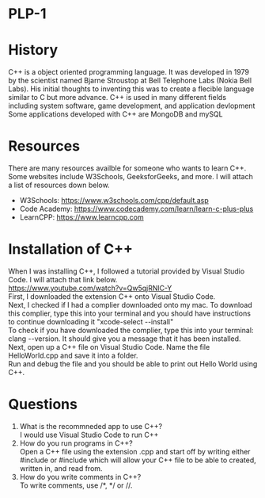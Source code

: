 # PLP-1

# History
C++ is a object oriented programming language. It was developed in 1979 by the scientist named Bjarne Stroustop at Bell Telephone Labs (Nokia Bell Labs). His initial thoughts to inventing this was to create a flecible language similar to C but more advance. 
C++ is used in many different fields including system software, game development, and application devlopment
Some applications developed with C++ are MongoDB and mySQL 
# Resources
There are many resources availble for someone who wants to learn C++. Some websites include W3Schools, GeeksforGeeks, and more. I will attach a list of resources down below. 
<br>
- W3Schools: https://www.w3schools.com/cpp/default.asp
- Code Academy: https://www.codecademy.com/learn/learn-c-plus-plus
- LearnCPP: https://www.learncpp.com

# Installation of C++
When I was installing C++, I followed a tutorial provided by Visual Studio Code. I will attach that link below. <br>
https://www.youtube.com/watch?v=Qw5qjRNlC-Y <br>
First, I downloaded the extension C++ onto Visual Studio Code. <br>
Next, I checked if I had a complier downloaded onto my mac. To download this complier, type this into your terminal and you should have instructions to continue downloading it "xcode-select --install" <br>
To check if you have downloaded the complier, type this into your terminal: clang --version. It should give you a message that it has been installed. <br>
Next, open up a C++ file on Visual Studio Code. Name the file HelloWorld.cpp and save it into a folder. <br>
Run and debug the file and you should be able to print out Hello World using C++. 

# Questions
1. What is the recommneded app to use C++? <br> I would use Visual Studio Code to run C++
2. How do you run programs in C++? <br> Open a C++ file using the extension .cpp and start off by writing either #include <iostream> or #include <fstream> which will allow your C++ file to be able to created, written in, and read from.
3. How do you write comments in C++? <br> To write comments, use /*, */ or //. 
